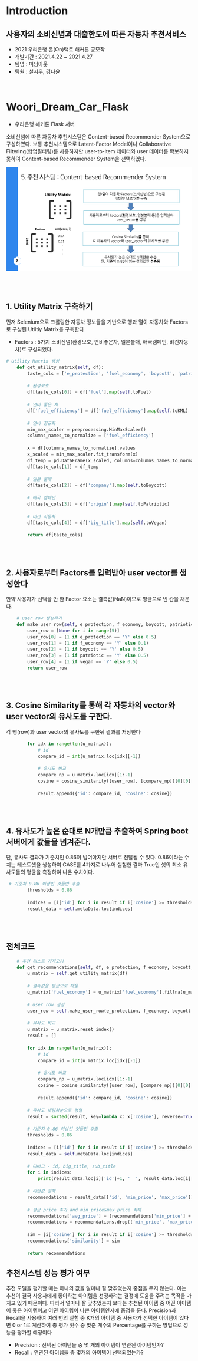 # Introduction
## 사용자의 소비신념과 대출한도에 따른 자동차 추천서비스
* 2021 우리은행 온(On)택트 해커톤 공모작
* 개발기간 : 2021.4.22 ~ 2021.4.27
* 팀명 : 미닝아웃
* 팀원 : 설지우, 김나윤
<br>

# Woori_Dream_Car_Flask  
- 우리은행 해커톤 Flask 서버

소비신념에 따른 자동차 추천시스템은 Content-based Recommender System으로 구성하였다. 
보통 추천시스템으로 Latent-Factor Model이나 Collaborative Filtering(협업필터링)를 사용하지만 user-to-item 데이터와 user 데이터를 확보하지 못하여
Content-based Recommender System을 선택하였다. 

![img.png](https://github.com/MeaningOut/Woori_Dream_Car_Flask/blob/master/picture1.PNG)

<br><br>

## 1. Utility Matrix 구축하기
먼저 Selenium으로 크롤링한 자동차 정보들을 기반으로 행과 열이 자동차와 Factors로 구성된 Utiltiy Matrix를 구축한다

* Factors : 5가지 소비신념(환경보호, 연비좋은차, 일본불매, 애국캠페인, 비건자동차)로 구성되었다. 
```python
# Utility Matrix 생성
    def get_utility_matrix(self, df):
        taste_cols = ['e_protection', 'fuel_economy', 'boycott', 'patriotic', 'vegan', 'id']

        # 환경보호
        df[taste_cols[0]] = df['fuel'].map(self.toFuel)

        # 연비 좋은 차
        df['fuel_efficiency'] = df['fuel_efficiency'].map(self.toKML)

        # 연비 정규화
        min_max_scaler = preprocessing.MinMaxScaler()
        columns_names_to_normalize = ['fuel_efficiency']

        x = df[columns_names_to_normalize].values
        x_scaled = min_max_scaler.fit_transform(x)
        df_temp = pd.DataFrame(x_scaled, columns=columns_names_to_normalize, index=df.index)
        df[taste_cols[1]] = df_temp

        # 일본 불매
        df[taste_cols[2]] = df['company'].map(self.toBoycott)

        # 애국 캠페인
        df[taste_cols[3]] = df['origin'].map(self.toPatriotic)

        # 비건 자동차
        df[taste_cols[4]] = df['big_title'].map(self.toVegan)

        return df[taste_cols]
```

<br><br>

## 2. 사용자로부터 Factors를 입력받아 user vector를 생성한다
만약 사용자가 선택을 안 한 Factor 요소는 결측값(NaN)이므로 평균으로 빈 칸을 채운다. 

```python
    # user row 생성하기
    def make_user_row(self, e_protection, f_economy, boycott, patriotic, vegan):
        user_row = [None for i in range(5)]
        user_row[0] = (1 if e_protection == 'Y' else 0.5)
        user_row[1] = (1 if f_economy == 'Y' else 0.1)
        user_row[2] = (1 if boycott == 'Y' else 0.5)
        user_row[3] = (1 if patriotic == 'Y' else 0.5)
        user_row[4] = (1 if vegan == 'Y' else 0.5)
        return user_row
```

<br><br>

## 3. Cosine Similarity를 통해 각 자동차의 vector와 user vector의 유사도를 구한다.
각 행(row)과 user vector의 유사도를 구한뒤 결과를 저장한다

```python
        for idx in range(len(u_matrix)):
            # id
            compare_id = int(u_matrix.loc[idx][-1])

            # 유사도 비교
            compare_np = u_matrix.loc[idx][1:-1]
            cosine = cosine_similarity([user_row], [compare_np])[0][0]

            result.append({'id': compare_id, 'cosine': cosine})
```

<br><br>

## 4. 유사도가 높은 순대로 N개만큼 추출하여 Spring boot 서버에게 값들을 넘겨준다.
단, 유사도 결과가 기준치인 0.86이 넘어야지만 서버로 전달될 수 있다. 
0.86이라는 수치는 테스트셋을 생성하여 CASE를 4가지로 나누어 실험한 결과 True인 셋의 최소 유사도들의 평균을 측정하여 나온 수치이다. 

```python
 # 기준치 0.86 이상인 것들만 추출
        thresholds = 0.86

        indices = [i['id'] for i in result if i['cosine'] >= thresholds]
        result_data = self.metaData.loc[indices]
```

<br><br>

## 전체코드

``` python
    # 추천 리스트 가져오기
    def get_recommendations(self, df, e_protection, f_economy, boycott, patriotic, vegan):
        u_matrix = self.get_utility_matrix(df)

        # 결측값을 평균으로 채움
        u_matrix['fuel_economy'] = u_matrix['fuel_economy'].fillna(u_matrix['fuel_economy'].mean())

        # user row 생성
        user_row = self.make_user_row(e_protection, f_economy, boycott, patriotic, vegan)

        # 유사도 비교
        u_matrix = u_matrix.reset_index()
        result = []

        for idx in range(len(u_matrix)):
            # id
            compare_id = int(u_matrix.loc[idx][-1])

            # 유사도 비교
            compare_np = u_matrix.loc[idx][1:-1]
            cosine = cosine_similarity([user_row], [compare_np])[0][0]

            result.append({'id': compare_id, 'cosine': cosine})

        # 유사도 내림차순으로 정렬
        result = sorted(result, key=lambda x: x['cosine'], reverse=True)

        # 기준치 0.86 이상인 것들만 추출
        thresholds = 0.86

        indices = [i['id'] for i in result if i['cosine'] >= thresholds]
        result_data = self.metaData.loc[indices]

        # 디버그 - id, big_title, sub_title
        for i in indices:
            print(result_data.loc[i]['id']+1, '  ', result_data.loc[i]['big_title'], ' ', result_data.loc[i]['sub_title'])

        # 리턴값 정제
        recommendations = result_data[['id', 'min_price', 'max_price']]

        # 평균 price 추가 and min_price&max_price 삭제
        recommendations['avg_price'] = (recommendations['min_price'] + recommendations['max_price']) / 2
        recommendations = recommendations.drop(['min_price', 'max_price'], axis=1)

        sim = [i['cosine'] for i in result if i['cosine'] >= thresholds]
        recommendations['similarity'] = sim

        return recommendations
```

## 추천시스템 성능 평가 여부
추천 모델을 평가할 때는 하나의 값을 얼마나 잘 맞추었는지 중점을 두지 않는다. 
이는 추천이 결국 사용자에게 좋아하는 아이템을 선정하려는 결정에 도움을 주려는 목적을 가지고 있기 때문이다.
따라서 얼마나 잘 맞추었는지 보다는 추천된 아이템 중 어떤 아이템이 좋은 아이템이고 어떤 아이템이 나쁜 아이템인지에 중점을 둔다.
Precision과 Recall을 사용하여 여러 번의 실험 중 K개의 아이템 중 사용자가 선택한 아이템이 있다면 0 or 1로 계산하여 총 평가 횟수 중 
맞춘 개수의 Percentage를 구하는 방법으로 성능을 평가할 예정이다

* Precision : 선택된 아이템들 중 몇 개의 아이템이 연관된 아이템인가?
* Recall : 연관된 아이템들 중 몇개의 아이템이 선택되었는가?


